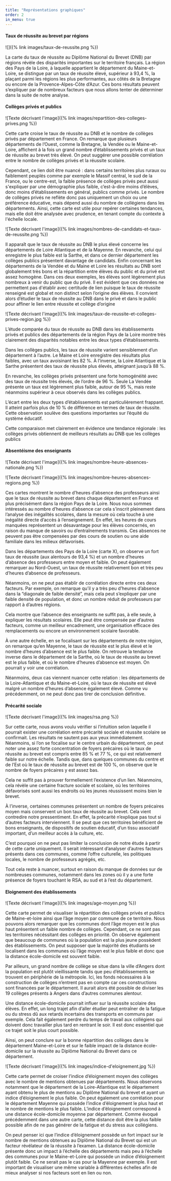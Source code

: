 ```yaml
---
title: "Représentations graphiques"
order: 2
in_menu: true
---
```

#### Taux de réussite au brevet par régions
![]({% link images/taux-de-reussite.png %})

La carte du taux de réussite au Diplôme National du Brevet (DNB) par régions révèle des disparités importantes sur le territoire français. La région des Pays de la Loire, à laquelle appartient le département du Maine-et-Loire, se distingue par un taux de réussite élevé, supérieur à 93,4 %, la plaçant parmi les régions les plus performantes, aux côtés de la Bretagne ou encore de la Provence-Alpes-Côte d’Azur. Ces bons résultats peuvent s’expliquer par de nombreux facteurs que nous allons tenter de déterminer dans la suite de notre analyse. 


#### Collèges privés et publics

![Texte décrivant l'image]({% link images/repartition-des-colleges-prives.png %})

Cette carte croise le taux de réussite au DNB et le nombre de collèges privés par département en France. On remarque que plusieurs départements de l’Ouest, comme la Bretagne, la Vendée ou le Maine-et-Loire, affichent à la fois un grand nombre d’établissements privés et un taux de réussite au brevet très élevé. On peut suggérer une possible corrélation entre le nombre de collèges privés et la réussite scolaire. 

Cependant, ce lien doit être nuancé : dans certains territoires plus ruraux ou faiblement peuplés comme par exemple le Massif central, le sud de la France, ou le centre-est, la faible présence de collèges privés peut aussi s'expliquer par une démographie plus faible, c’est-à-dire moins d’élèves, donc moins d’établissements en général, publics comme privés. Le nombre de collèges privés ne reflète donc pas uniquement un choix ou une préférence éducative, mais dépend aussi du nombre de collégiens dans les départements. 
Ainsi, cette carte est utile pour repérer certaines tendances, mais elle doit être analysée avec prudence, en tenant compte du contexte à l'échelle locale. 


![Texte décrivant l'image]({% link images/nombres-de-candidats-et-taux-de-reussite.png %})

Il apparaît que le taux de réussite au DNB le plus élevé concerne les départements de Loire Atlantique et de la Mayenne. En revanche, celui qui enregistre le plus faible est la Sarthe, et dans ce dernier département les collèges publics présentent davantage de candidats. Enfin concernant les départements de la Vendée et du Maine et Loire les résultats au DNB sont globalement très bons et la répartition entre élèves du public et du privé est assez homogène. Dans ces deux exemples, les élèves sont légèrement plus nombreux à venir du public que du privé. Il est évident que ces données ne permettent pas d'établir avec certitude de lien puisque le taux de réussite renseigné est global et non distinct selon l’origine des élèves. Il convient alors d’étudier le taux de réussite au DNB dans le privé et dans le public pour affiner le lien entre réussite et collège d’origine

![Texte décrivant l'image]({% link images/taux-de-reussite-et-colleges-prives-region.jpg %})

L’étude comparée du taux de réussite au DNB dans les établissements privés et publics des départements de la région Pays de la Loire montre très clairement des disparités notables entre les deux types d’établissements.

Dans les collèges publics, les taux de réussite varient sensiblement d’un département à l’autre. Le Maine et Loire enregistre des résultats plus faibles, avec un taux avoisinant les 82 %. À l’inverse, la Loire Atlantique et la Sarthe présentent des taux de réussite plus élevés, atteignant jusqu’à 88 %.

En revanche, les collèges privés présentent une forte homogénéité avec des taux de réussite très élevés, de l’ordre de 96 %. Seule La Vendée présente un taux est légèrement plus faible, autour de 95 %, mais reste néanmoins supérieur à ceux observés dans les collèges publics.

L’écart entre les deux types d’établissements est particulièrement frappant. Il atteint parfois plus de 10 % de différence en termes de taux de réussite. Cette observation soulève des questions importantes sur l’équité du système éducatif. 

Cette comparaison met clairement en évidence une tendance régionale : les collèges privés obtiennent de meilleurs résultats au DNB que les collèges publics

#### Absentéisme des enseignants

![Texte décrivant l'image]({% link images/nombre-heure-absences-nationale.png %})

![Texte décrivant l'image]({% link images/nombre-heures-absences-regions.png %})

Ces cartes montrent le nombre d’heures d’absence des professeurs ainsi que le taux de réussite au brevet dans chaque département en France et plus précisément dans la région Pays de la Loire. Nous nous sommes intéressés au nombre d’heures d’absence car cela s’inscrit pleinement dans l’analyse des inégalités scolaires, dans la mesure où cela touche à une inégalité directe d’accès à l’enseignement. En effet, les heures de cours manquées représentent un désavantage pour les élèves concernés, en raison du manque de savoirs ou d’entraînements transmis. Ces absences ne peuvent pas être compensées par des cours de soutien ou une aide familiale dans les milieux défavorisés.

Dans les départements des Pays de la Loire (carte X), on observe un fort taux de réussite (aux alentours de 93,4 %) et un nombre d’heures d’absence des professeurs entre moyen et faible. On peut également remarquer au Nord-Ouest, un taux de réussite relativement bon et très peu d’heures d’absence de professeurs.  

Néanmoins, on ne peut pas établir de corrélation directe entre ces deux facteurs. Par exemple, on remarque qu’il y a très peu d’heures d’absence dans la “diagonale de faible densité”, mais cela peut s’expliquer par une faible densité de population, et donc un nombre réduit de professeurs par rapport à d’autres régions.

Cela montre que l’absence des enseignants ne suffit pas, à elle seule, à expliquer les résultats scolaires. Elle peut être compensée par d’autres facteurs, comme un meilleur encadrement, une organisation efficace des remplacements ou encore un environnement scolaire favorable.

À une autre échelle, en se focalisant sur les départements de notre région, on remarque qu’en Mayenne, le taux de réussite est le plus élevé et le nombre d’heures d’absence est le plus faible. On retrouve la tendance inverse dans le département de la Sarthe, où le taux de réussite au brevet est le plus faible, et où le nombre d’heures d’absence est moyen. On pourrait y voir une corrélation.

Néanmoins, deux cas viennent nuancer cette relation : les départements de la Loire-Atlantique et du Maine-et-Loire, où le taux de réussite est élevé malgré un nombre d’heures d’absence également élevé. Comme vu précédemment, on ne peut donc pas tirer de conclusion définitive.


#### Précarité sociale

![Texte décrivant l'image]({% link images/rsa.png %})

Sur cette carte, nous avons voulu vérifier si l’intuition selon laquelle il pourrait exister une corrélation entre précarité sociale et réussite scolaire se confirmait. Les résultats ne sautent pas aux yeux immédiatement. Néanmoins, si l’on se focalise sur le centre urbain du département, on peut noter une assez forte concentration de foyers précaires où le taux de réussite au brevet est compris entre 85 % et 77 %, ce qui est relativement faible sur notre échelle. Tandis que, dans quelques communes du centre et de l’Est où le taux de réussite au brevet est de 100 %, on observe que le nombre de foyers précaires y est assez bas.

Cela ne suffit pas à prouver formellement l’existence d’un lien. Néanmoins, cela révèle une certaine fracture sociale et scolaire, où les territoires défavorisés sont aussi les endroits où les jeunes réussissent moins bien le brevet. 

À l’inverse, certaines communes présentent un nombre de foyers précaires moyen mais conservent un bon taux de réussite au brevet. Cela vient contredire notre pressentiment. En effet, la précarité n’explique pas tout si d’autres facteurs interviennent. Il se peut que ces territoires bénéficient de bons enseignants, de dispositifs de soutien éducatif, d’un tissu associatif important, d’un meilleur accès à la culture, etc.

C’est pourquoi on ne peut pas limiter la conclusion de notre étude à partir de cette carte uniquement. Il serait intéressant d’analyser d’autres facteurs présents dans ces communes, comme l’offre culturelle, les politiques locales, le nombre de professeurs agrégés, etc.

Tout cela reste à nuancer, surtout en raison du manque de données sur de nombreuses communes, notamment dans les zones où il y a une forte présence de foyers touchant le RSA, au sud et à l’est du département.


#### Eloignement des établissements 

![Texte décrivant l'image]({% link images/age-moyen.png %})

Cette carte permet de visualiser la répartition des collèges privés et publics de Maine-et-loire ainsi que l’âge moyen par commune de ce territoire. Nous pouvons alors remarquer que les communes dont l’âge moyen est le plus haut présentent un faible nombre de collèges. Cependant, ce ne sont pas les territoires nécéssitant des collèges en priorité. On observe également que beaucoup de communes où la population est la plus jeune possèdent des établissements. On peut supposer que la majorité des étudiants se localisent dans les communes où l’âge moyen est le plus faible et donc que la distance école-domicile est souvent faible. 

Par ailleurs, un grand nombre de collège se situe dans la ville d’Angers dont la population est plutôt vieillissante tandis que peu d’établissements se trouvent en périphérie de la métropole. Ici, les fonds nécessaires à la construction de collèges n’entrent pas en compte car ces constructions sont financées par le département. Il aurait alors été possible de diviser les 19 collèges présents à Angers dans d’autres communes alentour.

Une distance école-domicile pourrait influer sur la réussite scolaire des élèves. En effet, un long trajet afin d’aller étudier peut entraîner de la fatigue ou du stress dû aux retards incertains des transports en communs par exemple. Cela fait également perdre du temps de travail aux collégiens qui doivent donc travailler plus tard en rentrant le soir. Il est donc essentiel que ce trajet soit le plus court possible.

Ainsi, on peut conclure sur la bonne répartition des collèges dans le département Maine-et-Loire et sur le faible impact de la distance école-domicile sur la réussite au Diplôme National du Brevet dans ce département.

![Texte décrivant l'image]({% link images/indice-d'eloignement.jpg %})

Cette carte permet de croiser l’indice d’éloignement moyen des collèges avec le nombre de mentions obtenues par départements. Nous observons notamment que le département de la Loire-Atlantique est le département ayant obtenu le plus de mentions au Diplôme National du brevet et ayant un indice d’éloignement le plus faible. On peut également une corrélation pour le département Mayenne qui possède l’indice d’éloignement le plus haut et le nombre de mentions le plus faible. L’indice d’éloignement correspond à une distance école-domicile moyenne par département. Comme évoqué précédemment dans une autre carte, cette distance doit être la plus faible possible afin de ne pas générer de la fatigue et du stress aux collégiens. 

On peut penser ici que l’indice d’éloignement possède un fort impact sur le nombre de mentions obtenues au Diplôme National du Brevet qui est un facteur révélateur de la réussite à l’examen. La distance école-domicile présente donc un impact à l’échelle des départements mais peu à l’échelle des communes pour le Maine-et-Loire qui possède un indice d’éloignement plutôt faible. Ce ne serait pas le cas pour la Mayenne par exemple. Il est important de visualiser une même variable à différentes échelles afin de mieux analyser si nos facteurs sont en lien ou non. 